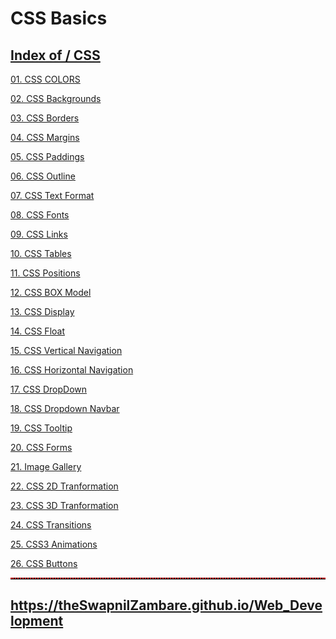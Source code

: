 # CSS Basics

##  <a href="https://theswapnilzambare.github.io/Web_Development/CSS">Index of / CSS</a>


<a href="https://theswapnilzambare.github.io/Web_Development/CSS/CSS_Basics/01_CSS_COLORS.html" target="_blank">01. CSS COLORS</a>

<a href="https://theswapnilzambare.github.io/Web_Development/CSS/CSS_Basics/02_CSS_Backgrounds.html" target="_blank">02. CSS Backgrounds</a>

<a href="https://theswapnilzambare.github.io/Web_Development/CSS/CSS_Basics/03_CSS_Borders.html" target="_blank">03. CSS Borders</a>

<a href="https://theswapnilzambare.github.io/Web_Development/CSS/CSS_Basics/04_CSS_Margins.html" target="_blank">04. CSS Margins</a>

<a href="https://theswapnilzambare.github.io/Web_Development/CSS/CSS_Basics/05_CSS_Paddings.html" target="_blank">05. CSS Paddings</a>

<a href="https://theswapnilzambare.github.io/Web_Development/CSS/CSS_Basics/06_CSS-Outline.html" target="_blank">06. CSS Outline</a>

<a href="https://theswapnilzambare.github.io/Web_Development/CSS/CSS_Basics/07_CSS_TEXT_Format.html" target="_blank">07. CSS Text Format</a>

<a href="https://theswapnilzambare.github.io/Web_Development/CSS/CSS_Basics/08_CSS_Fonts.html" target="_blank">08. CSS Fonts</a>

<a href="https://theswapnilzambare.github.io/Web_Development/CSS/CSS_Basics/09_CSS_Links.html" target="_blank">09. CSS Links</a>

<a href="https://theswapnilzambare.github.io/Web_Development/CSS/CSS_Basics/10_CSS_Tables.html" target="_blank">10. CSS Tables</a>

<a href="https://theswapnilzambare.github.io/Web_Development/CSS/CSS_Basics/11_CSS_Positions.html" target="_blank">11. CSS Positions</a>

<a href="https://theswapnilzambare.github.io/Web_Development/CSS/CSS_Basics/12_CSS_BOX_Model.html" target="_blank">12. CSS BOX Model</a>

<a href="https://theswapnilzambare.github.io/Web_Development/CSS/CSS_Basics/13_CSS_Display.html" target="_blank">13. CSS Display</a>

<a href="https://theswapnilzambare.github.io/Web_Development/CSS/CSS_Basics/14_CSS_Float.html" target="_blank">14. CSS Float</a>

<a href="https://theswapnilzambare.github.io/Web_Development/CSS/CSS_Basics/15_CSS_Vertical_Navigation.html" target="_blank">15. CSS Vertical Navigation</a>

<a href="https://theswapnilzambare.github.io/Web_Development/CSS/CSS_Basics/16_CSS_Horizontal_Navigation.html" target="_blank">16. CSS Horizontal Navigation</a>

<a href="https://theswapnilzambare.github.io/Web_Development/CSS/CSS_Basics/17_CSS_DropDown.html" target="_blank">17. CSS DropDown</a>

<a href="https://theswapnilzambare.github.io/Web_Development/CSS/CSS_Basics/18_CSS_Dropdown_Navbar.html" target="_blank">18. CSS Dropdown Navbar</a>

<a href="https://theswapnilzambare.github.io/Web_Development/CSS/CSS_Basics/19_CSS_Tooltip.html" target="_blank">19. CSS Tooltip</a>

<a href="https://theswapnilzambare.github.io/Web_Development/CSS/CSS_Basics/20_CSS_Forms.html" target="_blank">20. CSS Forms</a>

<a href="https://theswapnilzambare.github.io/Web_Development/CSS/CSS_Basics/21_Image_Gallery.html" target="_blank">21. Image Gallery</a>

<a href="https://theswapnilzambare.github.io/Web_Development/CSS/CSS_Basics/22_CSS_2D_Tranformation.html" target="_blank">22. CSS 2D Tranformation</a>

<a href="https://theswapnilzambare.github.io/Web_Development/CSS/CSS_Basics/23_CSS_3D_Transformation.html" target="_blank">23. CSS 3D Tranformation</a>

<a href="https://theswapnilzambare.github.io/Web_Development/CSS/CSS_Basics/24_CSS_Transitions.html" target="_blank">24. CSS Transitions</a>

<a href="https://theswapnilzambare.github.io/Web_Development/CSS/CSS_Basics/25_CSS_3_Animations.html" target="_blank">25. CSS3 Animations</a>

<a href="https://theswapnilzambare.github.io/Web_Development/CSS/CSS_Basics/26_CSS_Buttons.html" target="_blank">26. CSS Buttons</a>



<hr style="border-top: 2px dotted red;">


## <a href="https://theswapnilzambare.github.io/Web_Development">https://theSwapnilZambare.github.io/Web_Development</a> 
